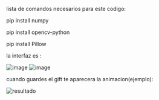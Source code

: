 lista de comandos necesarios para este codigo:

pip install numpy


pip install opencv-python


pip install Pillow


 la interfaz es :


 
![image](https://github.com/JhonCarls/Quad-tree-imagenes/assets/133397873/d9b8c89c-c4bd-4c48-b473-ca4229807098)
![image](https://github.com/JhonCarls/Quad-tree-imagenes/assets/133397873/a498877f-5b5e-4d65-8ea6-04cdf4c6ca14)





cuando guardes el gift te aparecera la animacion(ejemplo):







![resultado](https://github.com/JhonCarls/Quad-tree-imagenes/assets/133397873/3133aba8-6647-4a7c-b655-908f4c4ae75b)
